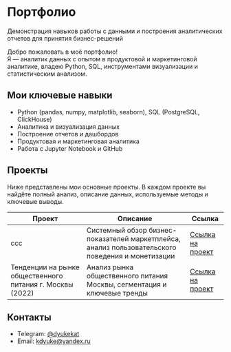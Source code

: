 # Портфолио
Демонстрация навыков работы с данными и построения аналитических отчетов для принятия бизнес-решений

Добро пожаловать в моё портфолио!  
Я — аналитик данных с опытом в продуктовой и маркетинговой аналитике, владею Python, SQL, инструментами визуализации и статистическим анализом.

## Мои ключевые навыки

- Python (pandas, numpy, matplotlib, seaborn), SQL (PostgreSQL, ClickHouse)
- Аналитика и визуализация данных
- Построение отчетов и дашбордов
- Продуктовая и маркетинговая аналитика
- Работа с Jupyter Notebook и GitHub

## Проекты

Ниже представлены мои основные проекты. В каждом проекте вы найдёте полный анализ, описание данных, используемые методы и ключевые выводы.

| Проект | Описание | Ссылка |
|--------|----------|--------|
| ссс | Системный обзор бизнес-показателей маркетплейса, анализ пользовательского поведения и монетизации | [Ссылка на проект](./marketplace_analytics_2025) |
| Тенденции на рынке общественного питания г. Москвы (2022) | Анализ рынка общественного питания Москвы, сегментация и ключевые тренды | [Ссылка на проект](https://github.com/EkaterinaDyuke/moscow_catering_market_2022.git) |

## Контакты

- Telegram: [@dyukekat](https://t.me/dyukekat)
- Email: ​​kdyuke@yandex.ru
